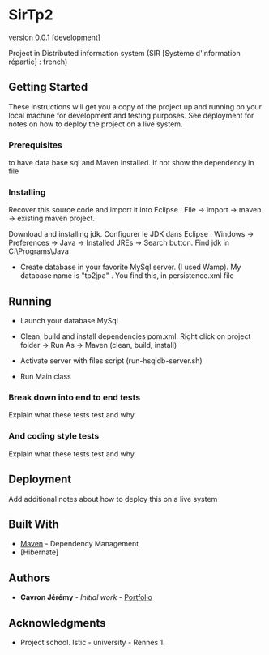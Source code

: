 # SirTp2

version 0.0.1 [development]

Project in Distributed information system (SIR [Système d'information répartie] : french)

## Getting Started

These instructions will get you a copy of the project up and running on your local machine for development and testing purposes. See deployment for notes on how to deploy the project on a live system.

### Prerequisites

to have data base sql and Maven installed. If not show the dependency in file



### Installing

Recover this source code and import it into Eclipse : File -> import -> maven -> existing maven project.

Download and installing jdk.
Configurer le JDK dans Eclipse : Windows -> Preferences -> Java -> Installed JREs -> Search button. Find jdk
in C:\Programs\Java

- Create database in your favorite MySql server. (I used Wamp). My database name is "tp2jpa" . You find this, in persistence.xml file


## Running

- Launch your database MySql
- Clean, build and install dependencies pom.xml. Right click on project folder -> Run As -> 
Maven (clean, build, install)

- Activate server with files script (run-hsqldb-server.sh)
- Run Main class

### Break down into end to end tests

Explain what these tests test and why


### And coding style tests

Explain what these tests test and why


## Deployment

Add additional notes about how to deploy this on a live system

## Built With

* [Maven](https://maven.apache.org/) - Dependency Management
* [Hibernate]


## Authors

* **Cavron Jérémy** - *Initial work* - [Portfolio](http://www.dbs.bzh/portfolio)


## Acknowledgments

* Project school. Istic - university - Rennes 1.

